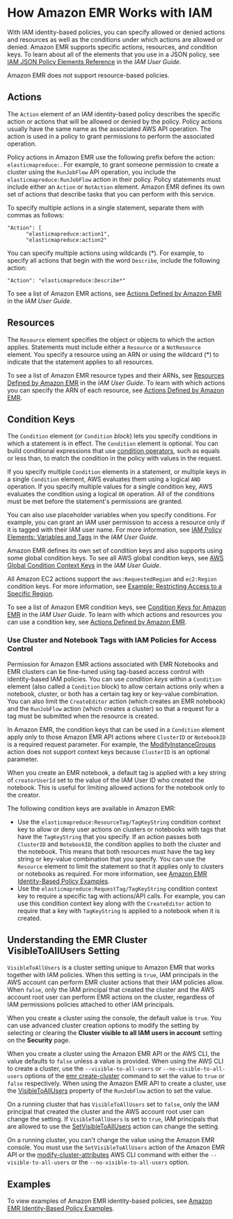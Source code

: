 # How Amazon EMR Works with IAM<a name="security_iam_emr-with-iam"></a>

With IAM identity\-based policies, you can specify allowed or denied actions and resources as well as the conditions under which actions are allowed or denied\. Amazon EMR supports specific actions, resources, and condition keys\. To learn about all of the elements that you use in a JSON policy, see [IAM JSON Policy Elements Reference](https://docs.aws.amazon.com/IAM/latest/UserGuide/reference_policies_elements.html) in the *IAM User Guide*\.

Amazon EMR does not support resource\-based policies\.

## Actions<a name="security_iam_emr-with-iam-id-based-policies-actions"></a>

The `Action` element of an IAM identity\-based policy describes the specific action or actions that will be allowed or denied by the policy\. Policy actions usually have the same name as the associated AWS API operation\. The action is used in a policy to grant permissions to perform the associated operation\. 

Policy actions in Amazon EMR use the following prefix before the action: `elasticmapreduce:`\. For example, to grant someone permission to create a cluster using the `RunJobFlow` API operation, you include the `elasticmapreduce:RunJobFlow` action in their policy\. Policy statements must include either an `Action` or `NotAction` element\. Amazon EMR defines its own set of actions that describe tasks that you can perform with this service\.

To specify multiple actions in a single statement, separate them with commas as follows:

```
"Action": [
      "elasticmapreduce:action1",
      "elasticmapreduce:action2"
```

You can specify multiple actions using wildcards \(\*\)\. For example, to specify all actions that begin with the word `Describe`, include the following action:

```
"Action": "elasticmapreduce:Describe*"
```

To see a list of Amazon EMR actions, see [Actions Defined by Amazon EMR](https://docs.aws.amazon.com/IAM/latest/UserGuide/list_amazonelasticmapreduce.html#amazonelasticmapreduce-actions-as-permissions) in the *IAM User Guide*\.

## Resources<a name="security_iam_emr-with-iam-id-based-policies-resources"></a>

The `Resource` element specifies the object or objects to which the action applies\. Statements must include either a `Resource` or a `NotResource` element\. You specify a resource using an ARN or using the wildcard \(\*\) to indicate that the statement applies to all resources\.

To see a list of Amazon EMR resource types and their ARNs, see [Resources Defined by Amazon EMR](https://docs.aws.amazon.com/IAM/latest/UserGuide/list_amazonelasticmapreduce.html#amazonelasticmapreduce-resources-for-iam-policies) in the *IAM User Guide*\. To learn with which actions you can specify the ARN of each resource, see [Actions Defined by Amazon EMR](https://docs.aws.amazon.com/IAM/latest/UserGuide/list_amazonelasticmapreduce.html#amazonelasticmapreduce-actions-as-permissions)\.

## Condition Keys<a name="security_iam_emr-with-iam-id-based-policies-conditionkeys"></a>

The `Condition` element \(or `Condition` *block*\) lets you specify conditions in which a statement is in effect\. The `Condition` element is optional\. You can build conditional expressions that use [condition operators](https://docs.aws.amazon.com/IAM/latest/UserGuide/reference_policies_elements_condition_operators.html), such as equals or less than, to match the condition in the policy with values in the request\. 

If you specify multiple `Condition` elements in a statement, or multiple keys in a single `Condition` element, AWS evaluates them using a logical `AND` operation\. If you specify multiple values for a single condition key, AWS evaluates the condition using a logical `OR` operation\. All of the conditions must be met before the statement's permissions are granted\.

You can also use placeholder variables when you specify conditions\. For example, you can grant an IAM user permission to access a resource only if it is tagged with their IAM user name\. For more information, see [IAM Policy Elements: Variables and Tags](https://docs.aws.amazon.com/IAM/latest/UserGuide/reference_policies_variables.html) in the *IAM User Guide*\. 

Amazon EMR defines its own set of condition keys and also supports using some global condition keys\. To see all AWS global condition keys, see [AWS Global Condition Context Keys](https://docs.aws.amazon.com/IAM/latest/UserGuide/reference_policies_condition-keys.html) in the *IAM User Guide*\.



 All Amazon EC2 actions support the `aws:RequestedRegion` and `ec2:Region` condition keys\. For more information, see [Example: Restricting Access to a Specific Region](https://docs.aws.amazon.com/AWSEC2/latest/UserGuide/ExamplePolicies_EC2.html#iam-example-region)\. 

To see a list of Amazon EMR condition keys, see [Condition Keys for Amazon EMR](https://docs.aws.amazon.com/IAM/latest/UserGuide/list_amazonelasticmapreduce.html#amazonelasticmapreduce-policy-keys) in the *IAM User Guide*\. To learn with which actions and resources you can use a condition key, see [Actions Defined by Amazon EMR](https://docs.aws.amazon.com/IAM/latest/UserGuide/list_amazonelasticmapreduce.html#amazonelasticmapreduce-actions-as-permissions)\.

### Use Cluster and Notebook Tags with IAM Policies for Access Control<a name="emr-tag-based-access"></a>

Permission for Amazon EMR actions associated with EMR Notebooks and EMR clusters can be fine\-tuned using tag\-based access control with identity\-based IAM policies\. You can use *condition keys* within a `Condition` element \(also called a `Condition` block\) to allow certain actions only when a notebook, cluster, or both has a certain tag key or key\-value combination\. You can also limit the `CreateEditor` action \(which creates an EMR notebook\) and the `RunJobFlow` action \(which creates a cluster\) so that a request for a tag must be submitted when the resource is created\.

In Amazon EMR, the condition keys that can be used in a `Condition` element apply only to those Amazon EMR API actions where `ClusterID` or `NotebookID` is a required request parameter\. For example, the [ModifyInstanceGroups](https://docs.aws.amazon.com/ElasticMapReduce/latest/API/API_ModifyInstanceGroups.html) action does not support context keys because `ClusterID` is an optional parameter\.

When you create an EMR notebook, a default tag is applied with a key string of `creatorUserId` set to the value of the IAM User ID who created the notebook\. This is useful for limiting allowed actions for the notebook only to the creator\.

The following condition keys are available in Amazon EMR:
+ Use the `elasticmapreduce:ResourceTag/TagKeyString` condition context key to allow or deny user actions on clusters or notebooks with tags that have the `TagKeyString` that you specify\. If an action passes both `ClusterID` and `NotebookID`, the condition applies to both the cluster and the notebook\. This means that both resources must have the tag key string or key\-value combination that you specify\. You can use the `Resource` element to limit the statement so that it applies only to clusters or notebooks as required\. For more information, see [Amazon EMR Identity\-Based Policy Examples](security_iam_id-based-policy-examples.md)\.
+ Use the `elasticmapreduce:RequestTag/TagKeyString` condition context key to require a specific tag with actions/API calls\. For example, you can use this condition context key along with the `CreateEditor` action to require that a key with `TagKeyString` is applied to a notebook when it is created\.

## Understanding the EMR Cluster VisibleToAllUsers Setting<a name="security_set_visible_to_all_users"></a>

`VisibleToAllUsers` is a cluster setting unique to Amazon EMR that works together with IAM policies\. When this setting is `true`, IAM principals in the AWS account can perform EMR cluster actions that their IAM policies allow\. When `false`, only the IAM principal that created the cluster and the AWS account root user can perform EMR actions on the cluster, regardless of IAM permissions policies attached to other IAM principals\.

When you create a cluster using the console, the default value is `true`\. You can use advanced cluster creation options to modify the setting by selecting or clearing the **Cluster visible to all IAM users in account** setting on the **Security** page\.

When you create a cluster using the Amazon EMR API or the AWS CLI, the value defaults to `false` unless a value is provided\. When using the AWS CLI to create a cluster, use the `--visible-to-all-users` or `--no-visible-to-all-users` options of the [emr create\-cluster](https://awscli.amazonaws.com/v2/documentation/api/latest/reference/emr/create-cluster.html) command to set the value to `true` or `false` respectively\. When using the Amazon EMR API to create a cluster, use the [VisibleToAllUsers](https://docs.aws.amazon.com/emr/latest/APIReference/API_RunJobFlow.html#EMR-RunJobFlow-request-VisibleToAllUsers) property of the `RunJobFlow` action to set the value\.

On a running cluster that has `VisibleToAllUsers` set to `false`, only the IAM principal that created the cluster and the AWS account root user can change the setting\. If `VisibleToAllUsers` is set to `true`, IAM principals that are allowed to use the [SetVisibleToAllUsers](https://docs.aws.amazon.com/emr/latest/APIReference/API_SetVisibleToAllUsers.html) action can change the setting\.

On a running cluster, you can't change the value using the Amazon EMR console\. You must use the `SetVisibleToAllUsers` action of the Amazon EMR API or the [modify\-cluster\-attributes](https://docs.aws.amazon.com/cli/latest/reference/emr/modify-cluster-attributes.html) AWS CLI command with either the `--visible-to-all-users` or the `--no-visible-to-all-users` option\.

## Examples<a name="security_iam_emr-with-iam-id-based-policies-examples"></a>

To view examples of Amazon EMR identity\-based policies, see [Amazon EMR Identity\-Based Policy Examples](security_iam_id-based-policy-examples.md)\.